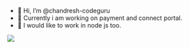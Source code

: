 - 👋 Hi, I’m @chandresh-codeguru
- 👀 Currently i am working on payment and connect portal.
- 🌱 I would like to work in node js too.

![](https://komarev.com/ghpvc/?username=codeguru-zomentum)
